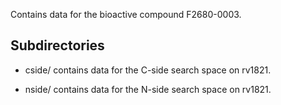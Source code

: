 Contains data for the bioactive compound F2680-0003.

## Subdirectories

- cside/ contains data for the C-side search space on rv1821.

- nside/ contains data for the N-side search space on rv1821.

